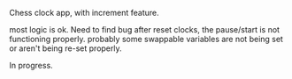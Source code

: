 Chess clock app, with increment feature.

most logic is ok.
Need to find bug after reset clocks, the pause/start is not functioning properly. 
probably some swappable variables are not being set or aren't being re-set properly.

In progress.